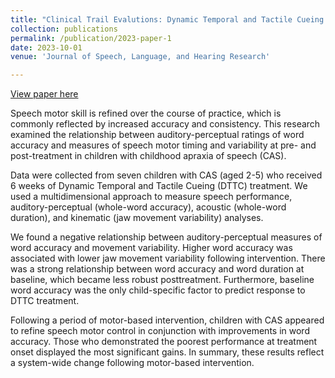```yaml
---
title: "Clinical Trail Evalutions: Dynamic Temporal and Tactile Cueing (DTTC) treatment"
collection: publications
permalink: /publication/2023-paper-1
date: 2023-10-01
venue: 'Journal of Speech, Language, and Hearing Research'

---
```


[View paper here](https://pubmed.ncbi.nlm.nih.gov/37379241/)

Speech motor skill is refined over the course of practice, which is commonly reflected by increased accuracy and consistency. This research examined the relationship between auditory-perceptual ratings of word accuracy and measures of speech motor timing and variability at pre- and post-treatment in children with childhood apraxia of speech (CAS). 

Data were collected from seven children with CAS (aged 2-5) who received 6 weeks of Dynamic Temporal and Tactile Cueing (DTTC) treatment. We used a multidimensional approach to measure speech performance, auditory-perceptual (whole-word accuracy), acoustic (whole-word duration), and kinematic (jaw movement variability) analyses.

We found a negative relationship between auditory-perceptual measures of word accuracy and movement variability. Higher word accuracy was associated with lower jaw movement variability following intervention. There was a strong relationship between word accuracy and word duration at baseline, which became less robust posttreatment. Furthermore, baseline word accuracy was the only child-specific factor to predict response to DTTC treatment.

Following a period of motor-based intervention, children with CAS appeared to refine speech motor control in conjunction with improvements in word accuracy. Those who demonstrated the poorest performance at treatment onset displayed the most significant gains. In summary, these results reflect a system-wide change following motor-based intervention.